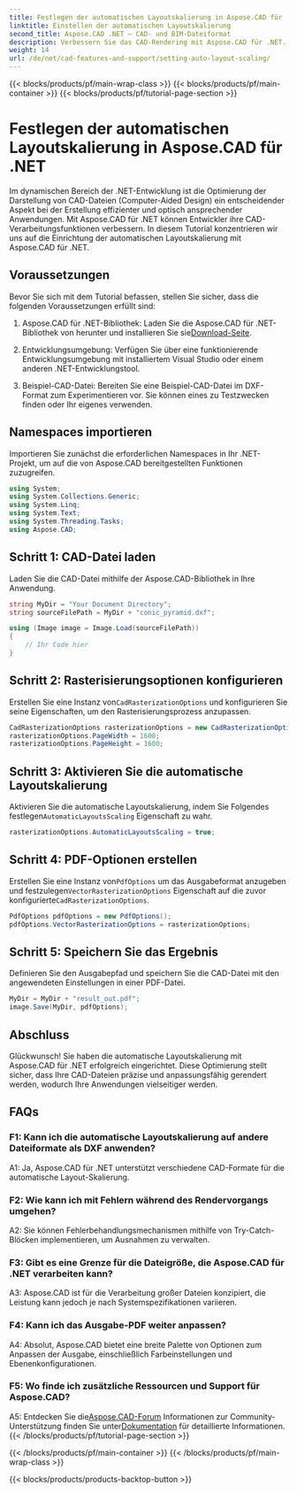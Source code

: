 ```yaml
---
title: Festlegen der automatischen Layoutskalierung in Aspose.CAD für .NET
linktitle: Einstellen der automatischen Layoutskalierung
second_title: Aspose.CAD .NET – CAD- und BIM-Dateiformat
description: Verbessern Sie das CAD-Rendering mit Aspose.CAD für .NET. Erfahren Sie, wie Sie die automatische Layoutskalierung für eine präzise und anpassbare Dateiwiedergabe einrichten.
weight: 14
url: /de/net/cad-features-and-support/setting-auto-layout-scaling/
---
```


{{< blocks/products/pf/main-wrap-class >}}
{{< blocks/products/pf/main-container >}}
{{< blocks/products/pf/tutorial-page-section >}}

# Festlegen der automatischen Layoutskalierung in Aspose.CAD für .NET

Im dynamischen Bereich der .NET-Entwicklung ist die Optimierung der Darstellung von CAD-Dateien (Computer-Aided Design) ein entscheidender Aspekt bei der Erstellung effizienter und optisch ansprechender Anwendungen. Mit Aspose.CAD für .NET können Entwickler ihre CAD-Verarbeitungsfunktionen verbessern. In diesem Tutorial konzentrieren wir uns auf die Einrichtung der automatischen Layoutskalierung mit Aspose.CAD für .NET.

## Voraussetzungen

Bevor Sie sich mit dem Tutorial befassen, stellen Sie sicher, dass die folgenden Voraussetzungen erfüllt sind:

1.  Aspose.CAD für .NET-Bibliothek: Laden Sie die Aspose.CAD für .NET-Bibliothek von herunter und installieren Sie sie[Download-Seite](https://releases.aspose.com/cad/net/).

2. Entwicklungsumgebung: Verfügen Sie über eine funktionierende Entwicklungsumgebung mit installiertem Visual Studio oder einem anderen .NET-Entwicklungstool.

3. Beispiel-CAD-Datei: Bereiten Sie eine Beispiel-CAD-Datei im DXF-Format zum Experimentieren vor. Sie können eines zu Testzwecken finden oder Ihr eigenes verwenden.

## Namespaces importieren

Importieren Sie zunächst die erforderlichen Namespaces in Ihr .NET-Projekt, um auf die von Aspose.CAD bereitgestellten Funktionen zuzugreifen.

```csharp
using System;
using System.Collections.Generic;
using System.Linq;
using System.Text;
using System.Threading.Tasks;
using Aspose.CAD;
```

## Schritt 1: CAD-Datei laden

Laden Sie die CAD-Datei mithilfe der Aspose.CAD-Bibliothek in Ihre Anwendung.

```csharp
string MyDir = "Your Document Directory";
string sourceFilePath = MyDir + "conic_pyramid.dxf";

using (Image image = Image.Load(sourceFilePath))
{
    // Ihr Code hier
}
```

## Schritt 2: Rasterisierungsoptionen konfigurieren

 Erstellen Sie eine Instanz von`CadRasterizationOptions` und konfigurieren Sie seine Eigenschaften, um den Rasterisierungsprozess anzupassen.

```csharp
CadRasterizationOptions rasterizationOptions = new CadRasterizationOptions();
rasterizationOptions.PageWidth = 1600;
rasterizationOptions.PageHeight = 1600;
```

## Schritt 3: Aktivieren Sie die automatische Layoutskalierung

 Aktivieren Sie die automatische Layoutskalierung, indem Sie Folgendes festlegen`AutomaticLayoutsScaling` Eigenschaft zu wahr.

```csharp
rasterizationOptions.AutomaticLayoutsScaling = true;
```

## Schritt 4: PDF-Optionen erstellen

 Erstellen Sie eine Instanz von`PdfOptions` um das Ausgabeformat anzugeben und festzulegen`VectorRasterizationOptions` Eigenschaft auf die zuvor konfigurierte`CadRasterizationOptions`.

```csharp
PdfOptions pdfOptions = new PdfOptions();
pdfOptions.VectorRasterizationOptions = rasterizationOptions;
```

## Schritt 5: Speichern Sie das Ergebnis

Definieren Sie den Ausgabepfad und speichern Sie die CAD-Datei mit den angewendeten Einstellungen in einer PDF-Datei.

```csharp
MyDir = MyDir + "result_out.pdf";
image.Save(MyDir, pdfOptions);
```

## Abschluss

Glückwunsch! Sie haben die automatische Layoutskalierung mit Aspose.CAD für .NET erfolgreich eingerichtet. Diese Optimierung stellt sicher, dass Ihre CAD-Dateien präzise und anpassungsfähig gerendert werden, wodurch Ihre Anwendungen vielseitiger werden.

## FAQs

### F1: Kann ich die automatische Layoutskalierung auf andere Dateiformate als DXF anwenden?

A1: Ja, Aspose.CAD für .NET unterstützt verschiedene CAD-Formate für die automatische Layout-Skalierung.

### F2: Wie kann ich mit Fehlern während des Rendervorgangs umgehen?

A2: Sie können Fehlerbehandlungsmechanismen mithilfe von Try-Catch-Blöcken implementieren, um Ausnahmen zu verwalten.

### F3: Gibt es eine Grenze für die Dateigröße, die Aspose.CAD für .NET verarbeiten kann?

A3: Aspose.CAD ist für die Verarbeitung großer Dateien konzipiert, die Leistung kann jedoch je nach Systemspezifikationen variieren.

### F4: Kann ich das Ausgabe-PDF weiter anpassen?

A4: Absolut, Aspose.CAD bietet eine breite Palette von Optionen zum Anpassen der Ausgabe, einschließlich Farbeinstellungen und Ebenenkonfigurationen.

### F5: Wo finde ich zusätzliche Ressourcen und Support für Aspose.CAD?

 A5: Entdecken Sie die[Aspose.CAD-Forum](https://forum.aspose.com/c/cad/19) Informationen zur Community-Unterstützung finden Sie unter[Dokumentation](https://reference.aspose.com/cad/net/) für detaillierte Informationen.
{{< /blocks/products/pf/tutorial-page-section >}}

{{< /blocks/products/pf/main-container >}}
{{< /blocks/products/pf/main-wrap-class >}}

{{< blocks/products/products-backtop-button >}}

